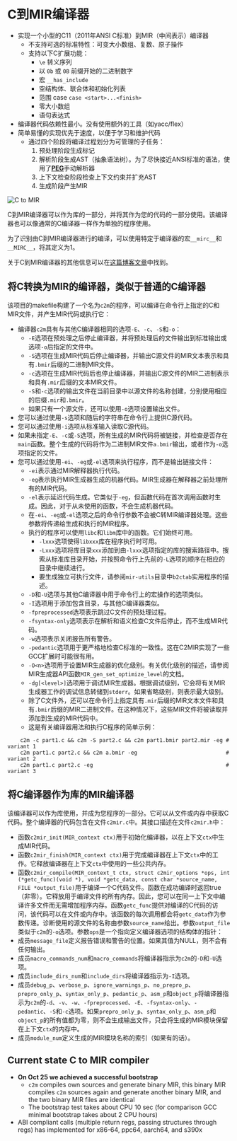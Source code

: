 # C到MIR编译器
  * 实现一个小型的C11（2011年ANSI C标准）到MIR（中间表示）编译器
    * 不支持可选的标准特性：可变大小数组、复数、原子操作
    * 支持以下C扩展功能：
      * `\e` 转义序列
      * 以 `0b` 或 `0B` 前缀开始的二进制数字
      * 宏 `__has_include`
      * 空结构体、联合体和初始化列表
      * 范围 case `case <start>...<finish>`
      * 零大小数组
      * 语句表达式
  * 编译器代码依赖性最小。没有使用额外的工具（如yacc/flex）
  * 简单易懂的实现优先于速度，以便于学习和维护代码
    * 通过四个阶段将编译过程划分为可管理的子任务：
      1. 预处理阶段生成标记
      2. 解析阶段生成AST（抽象语法树）。为了尽快接近ANSI标准的语法，使用了[**PEG**](https://en.wikipedia.org/wiki/Parsing_expression_grammar)手动解析器
      3. 上下文检查阶段检查上下文约束并扩充AST
      4. 生成阶段产生MIR

  ![C to MIR](c2mir.svg)

  C到MIR编译器可以作为库的一部分，并将其作为您的代码的一部分使用。该编译器也可以像通常的C编译器一样作为单独的程序使用。

  为了识别由C到MIR编译器进行的编译，可以使用特定于编译器的宏`__mirc__`和`__MIRC__`，将其定义为1。

  关于C到MIR编译器的其他信息可以在[这篇博客文章](https://developers.redhat.com/blog/2021/04/27/the-mir-c-interpreter-and-just-in-time-jit-compiler)中找到。
  
## 将C转换为MIR的编译器，类似于普通的C编译器

该项目的makefile构建了一个名为`c2m`的程序，可以编译在命令行上指定的C和MIR文件，并产生MIR代码或执行它：

- 编译器`c2m`具有与其他C编译器相同的选项`-E`、`-c`、`-S`和`-o`：
  - `-E`选项在预处理之后停止编译器，并将预处理后的文件输出到标准输出或选项`-o`后指定的文件中。
  - `-S`选项在生成MIR代码后停止编译器，并输出C源文件的MIR文本表示和具有`.bmir`后缀的二进制MIR文件。
  - `-c`选项在生成MIR代码后也停止编译器，并输出C源文件的MIR二进制表示和具有`.mir`后缀的文本MIR文件。
  - `-S`和`-c`选项的输出文件在当前目录中以源文件的名称创建，分别使用相应的后缀`.mir`和`.bmir`。
  - 如果只有一个源文件，还可以使用`-o`选项设置输出文件。
- 您可以通过使用`-s`选项和随后的字符串在命令行上提供C源代码。
- 您可以通过使用`-i`选项从标准输入读取C源代码。
- 如果未指定`-E`、`-c`或`-S`选项，所有生成的MIR代码将被链接，并检查是否存在`main`函数。整个生成的代码将作为二进制MIR文件`a.bmir`输出，或者作为`-o`选项指定的文件。
- 您可以通过使用`-ei`、`-eg`或`-el`选项来执行程序，而不是输出链接文件：
  - `-ei`表示通过MIR解释器执行代码。
  - `-eg`表示执行MIR生成器生成的机器代码。MIR生成器在解释器之前处理所有的MIR代码。
  - `-el`表示延迟代码生成。它类似于`-eg`，但函数代码在首次调用函数时生成。因此，对于从未使用的函数，不会生成机器代码。
  - 在`-ei`、`-eg`或`-el`选项之后的命令行参数不会被C转MIR编译器处理。这些参数将传递给生成和执行的MIR程序。
  - 执行的程序可以使用`libc`和`libm`库中的函数。它们始终可用。
    - `-lxxx`选项使得`libxxx`库在程序执行时可用。
    - `-Lxxx`选项将库目录`xxx`添加到由`-lxxx`选项指定的库的搜索路径中。搜索从标准库目录开始，并按照命令行上先前的`-L`选项的顺序在相应的目录中继续进行。
    - 要生成独立可执行文件，请参阅`mir-utils`目录中`b2ctab`实用程序的描述。
  - `-D`和`-U`选项与其他C编译器中用于命令行上的宏操作的选项类似。
  - `-I`选项用于添加包含目录，与其他C编译器类似。
  - `-fpreprocessed`选项表示跳过C文件的预处理过程。
  - `-fsyntax-only`选项表示在解析和语义检查C文件后停止，而不生成MIR代码。
  - `-w`选项表示关闭报告所有警告。
  - `-pedantic`选项用于更严格地检查C标准的一致性。这在C2MIR实现了一些GCC扩展时可能很有用。
  - `-O<n>`选项用于设置MIR生成器的优化级别。有关优化级别的描述，请参阅MIR生成器API函数`MIR_gen_set_optimize_level`的文档。
  - `-dg[<level>]`选项用于调试MIR生成器。根据调试级别，它会将有关MIR生成器工作的调试信息转储到`stderr`。如果省略级别，则表示最大级别。
  - 除了C文件外，还可以在命令行上指定具有`.mir`后缀的MIR文本文件和具有`.bmir`后缀的MIR二进制文件。在这种情况下，这些MIR文件将被读取并添加到生成的MIR代码中。
  - 这是有关编译器用法和执行C程序的简单示例：
```
	c2m -c part1.c && c2m -S part2.c && c2m part1.bmir part2.mir -eg # variant 1
	c2m part1.c part2.c && c2m a.bmir -eg                            # variant 2
	c2m part1.c part2.c -eg                                          # variant 3
```

## 将C编译器作为库的MIR编译器
该编译器可以作为库使用，并成为您程序的一部分。它可以从文件或内存中获取C代码。整个编译器的代码包含在文件`c2mir.c`中。其接口描述在文件`c2mir.h`中：
* 函数`c2mir_init(MIR_context ctx)`用于初始化编译器，以在上下文`ctx`中生成MIR代码。
* 函数`c2mir_finish(MIR_context ctx)`用于完成编译器在上下文`ctx`中的工作。它释放编译器在上下文`ctx`中使用的一些公共内存。
* 函数`c2mir_compile(MIR_context_t ctx, struct c2mir_options *ops, int (*getc_func)(void *), void *getc_data, const char *source_name, FILE *output_file)`用于编译一个C代码文件。函数在成功编译时返回true（非零）。它释放用于编译文件的所有内存。因此，您可以在同一上下文中编译许多文件而无需增加程序内存。函数`getc_func`提供对编译的C代码的访问，该代码可以在文件或内存中。该函数的每次调用都会将`getc_data`作为参数传递。诊断使用的源文件的名称由参数`source_name`给出。参数`output_file`类似于`c2m`的`-o`选项。参数`ops`是一个指向定义编译器选项的结构体的指针：
* 成员`message_file`定义报告错误和警告的位置。如果其值为NULL，则不会有任何输出。
* 成员`macro_commands_num`和`macro_commands`将编译器指示为`c2m`的`-D`和`-U`选项。
* 成员`include_dirs_num`和`include_dirs`将编译器指示为`-I`选项。
* 成员`debug_p`、`verbose_p`、`ignore_warnings_p`、`no_prepro_p`、`prepro_only_p`、`syntax_only_p`、`pedantic_p`、`asm_p`和`object_p`将编译器指示为`c2m`的`-d`、`-v`、`-w`、`-fpreprocessed`、`-E`、`-fsyntax-only`、`-pedantic`、`-S`和`-c`选项。如果`prepro_only_p`、`syntax_only_p`、`asm_p`和`object_p`的所有值都为零，则不会生成输出文件，只会将生成的MIR模块保留在上下文`ctx`的内存中。
* 成员`module_num`定义生成的MIR模块名称的索引（如果有的话）。
    
## Current state C to MIR compiler
  * **On Oct 25 we achieved a successful bootstrap**
    * `c2m` compiles own sources and generate binary MIR, this binary
      MIR compiles `c2m` sources again and generate another binary
      MIR, and the two binary MIR files are identical
    * The bootstrap test takes about CPU 10 sec (for comparison GCC minimal bootstrap takes about 2 CPU hours)    
  * ABI compliant calls (multiple return regs, passing structures through regs) has implemented for x86-64, ppc64,
    aarch64, and s390x
